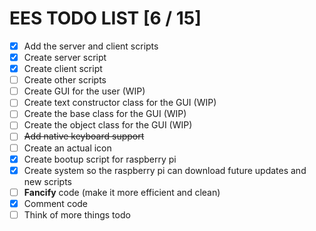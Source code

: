 # EES TODO LIST [6 / 15]

- [X] Add the server and client scripts
- [X] Create server script
- [X] Create client script
- [ ] Create other scripts
- [ ] Create GUI for the user (WIP)
- [ ] Create text constructor class for the GUI (WIP)
- [ ] Create the base class for the GUI (WIP)
- [ ] Create the object class for the GUI (WIP)
- [ ] ~~Add native keyboard support~~
- [ ] Create an actual icon
- [X] Create bootup script for raspberry pi
- [X] Create system so the raspberry pi can download future updates and new scripts
- [ ] **Fancify** code (make it more efficient and clean)
- [X] Comment code
- [ ] Think of more things todo
